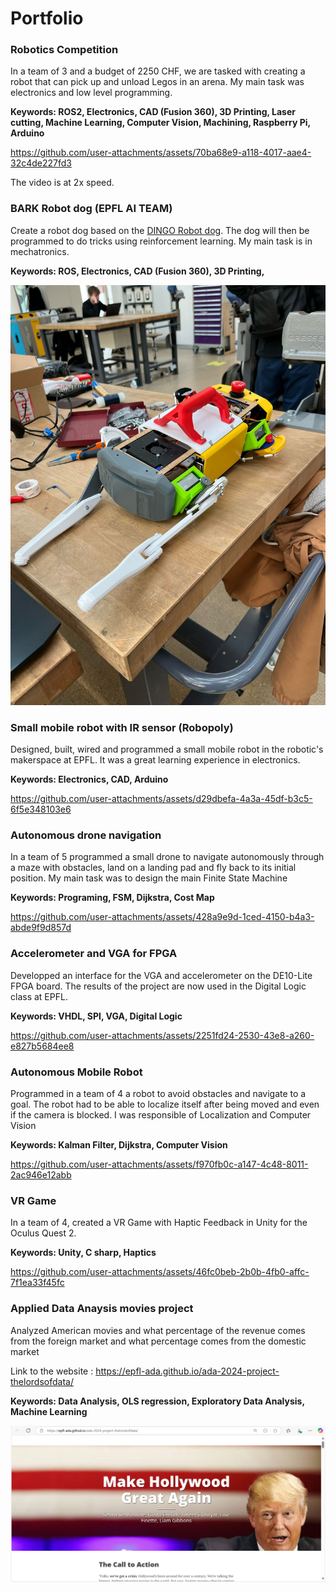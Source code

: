 # Portfolio

### Robotics Competition
In a team of 3 and a budget of 2250 CHF, we are tasked with creating a robot that can pick up and unload Legos in an arena. My main task was electronics and low level programming.

**Keywords: ROS2, Electronics, CAD (Fusion 360), 3D Printing, Laser cutting, Machine Learning, Computer Vision, Machining, Raspberry Pi, Arduino**

https://github.com/user-attachments/assets/70ba68e9-a118-4017-aae4-32c4de227fd3

The video is at 2x speed.

### BARK Robot dog (EPFL AI TEAM)
Create a robot dog based on the [DINGO Robot dog](https://github.com/Yerbert/DingoQuadruped). The dog will then be programmed to do tricks using reinforcement learning. My main task is in mechatronics.

**Keywords: ROS, Electronics, CAD (Fusion 360), 3D Printing,**

![BARK dog](Assets/BARK.jpg)

### Small mobile robot with IR sensor (Robopoly)

Designed, built, wired and programmed a small mobile robot in the robotic's makerspace at EPFL. It was a great learning experience in electronics.

**Keywords: Electronics, CAD, Arduino**


https://github.com/user-attachments/assets/d29dbefa-4a3a-45df-b3c5-6f5e348103e6


### Autonomous drone navigation
In a team of 5 programmed a small drone to navigate autonomously through a maze with obstacles, land on a landing pad and fly back to its initial position. My main task was to design the main Finite State Machine


**Keywords: Programing, FSM, Dijkstra, Cost Map**



https://github.com/user-attachments/assets/428a9e9d-1ced-4150-b4a3-abde9f9d857d



### Accelerometer and VGA for FPGA
Developped an interface for the VGA and accelerometer on the DE10-Lite FPGA board. The results of the project are now used in the Digital Logic class at EPFL.

**Keywords: VHDL, SPI, VGA, Digital Logic**

https://github.com/user-attachments/assets/2251fd24-2530-43e8-a260-e827b5684ee8


### Autonomous Mobile Robot
Programmed in a team of 4 a robot to avoid obstacles and navigate to a goal. The robot had to be able to localize itself after being moved and even if the camera is blocked. I was responsible of Localization and Computer Vision

**Keywords: Kalman Filter, Dijkstra, Computer Vision**



https://github.com/user-attachments/assets/f970fb0c-a147-4c48-8011-2ac946e12abb



### VR Game
In a team of 4, created a VR Game with Haptic Feedback in Unity for the Oculus Quest 2. 

**Keywords: Unity, C sharp, Haptics**



https://github.com/user-attachments/assets/46fc0beb-2b0b-4fb0-affc-7f1ea33f45fc



### Applied Data Anaysis movies project
Analyzed American movies and what percentage of the revenue comes from the foreign market and what percentage comes from the domestic market

Link to the website : https://epfl-ada.github.io/ada-2024-project-thelordsofdata/

**Keywords: Data Analysis, OLS regression, Exploratory Data Analysis, Machine Learning**

![ADA](Assets/ADA.png)
